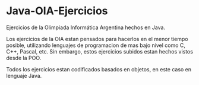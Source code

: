 # Java-OIA-Ejercicios
Ejercicios de la Olimpiada Informática Argentina hechos en Java.

Los ejercicios de la OIA estan pensados para hacerlos en el menor tiempo posible, utilizando lenguajes de programacion de mas bajo nivel como C, C++, Pascal, etc.
Sin embargo, estos ejercicios subidos estan hechos vistos desde la POO.

Todos los ejercicios estan codificados basados en objetos, en este caso en lenguaje Java.
